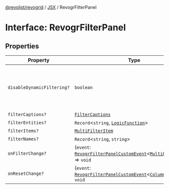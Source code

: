 [@revolist/revogrid](README.md) / [JSX](Namespace.JSX.md) / RevogrFilterPanel

# Interface: RevogrFilterPanel

## Properties

| Property | Type | Description | Defined in |
| ------ | ------ | ------ | ------ |
| `disableDynamicFiltering?` | `boolean` | Disables dynamic filtering. A way to apply filters on Save only | [src/components.d.ts:1762](https://github.com/revolist/revogrid/blob/33fdf87718e4421a1302a23338379f45f99055c0/src/components.d.ts#L1762) |
| `filterCaptions?` | [`FilterCaptions`](TypeAlias.FilterCaptions.md) | - | [src/components.d.ts:1763](https://github.com/revolist/revogrid/blob/33fdf87718e4421a1302a23338379f45f99055c0/src/components.d.ts#L1763) |
| `filterEntities?` | `Record`\<`string`, [`LogicFunction`](TypeAlias.LogicFunction.md)\> | - | [src/components.d.ts:1764](https://github.com/revolist/revogrid/blob/33fdf87718e4421a1302a23338379f45f99055c0/src/components.d.ts#L1764) |
| `filterItems?` | [`MultiFilterItem`](TypeAlias.MultiFilterItem.md) | - | [src/components.d.ts:1765](https://github.com/revolist/revogrid/blob/33fdf87718e4421a1302a23338379f45f99055c0/src/components.d.ts#L1765) |
| `filterNames?` | `Record`\<`string`, `string`\> | - | [src/components.d.ts:1766](https://github.com/revolist/revogrid/blob/33fdf87718e4421a1302a23338379f45f99055c0/src/components.d.ts#L1766) |
| `onFilterChange?` | (`event`: [`RevogrFilterPanelCustomEvent`](Interface.RevogrFilterPanelCustomEvent.md)\<[`MultiFilterItem`](TypeAlias.MultiFilterItem.md)\>) => `void` | - | [src/components.d.ts:1767](https://github.com/revolist/revogrid/blob/33fdf87718e4421a1302a23338379f45f99055c0/src/components.d.ts#L1767) |
| `onResetChange?` | (`event`: [`RevogrFilterPanelCustomEvent`](Interface.RevogrFilterPanelCustomEvent.md)\<[`ColumnProp`](TypeAlias.ColumnProp.md)\>) => `void` | - | [src/components.d.ts:1768](https://github.com/revolist/revogrid/blob/33fdf87718e4421a1302a23338379f45f99055c0/src/components.d.ts#L1768) |
